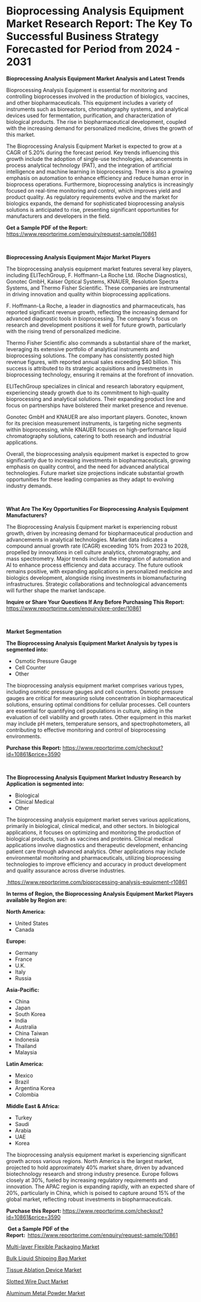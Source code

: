 <p><h1>Bioprocessing Analysis Equipment Market Research Report: The Key To Successful Business Strategy Forecasted for Period from 2024 - 2031</h1></p><p><strong>Bioprocessing Analysis Equipment Market Analysis and Latest Trends</strong></p>
<p><p>Bioprocessing Analysis Equipment is essential for monitoring and controlling bioprocesses involved in the production of biologics, vaccines, and other biopharmaceuticals. This equipment includes a variety of instruments such as bioreactors, chromatography systems, and analytical devices used for fermentation, purification, and characterization of biological products. The rise in biopharmaceutical development, coupled with the increasing demand for personalized medicine, drives the growth of this market.</p><p>The Bioprocessing Analysis Equipment Market is expected to grow at a CAGR of 5.20% during the forecast period. Key trends influencing this growth include the adoption of single-use technologies, advancements in process analytical technology (PAT), and the integration of artificial intelligence and machine learning in bioprocessing. There is also a growing emphasis on automation to enhance efficiency and reduce human error in bioprocess operations. Furthermore, bioprocessing analytics is increasingly focused on real-time monitoring and control, which improves yield and product quality. As regulatory requirements evolve and the market for biologics expands, the demand for sophisticated bioprocessing analysis solutions is anticipated to rise, presenting significant opportunities for manufacturers and developers in the field.</p></p>
<p><strong>Get a Sample PDF of the Report:&nbsp;</strong> <a href="https://www.reportprime.com/enquiry/request-sample/10861">https://www.reportprime.com/enquiry/request-sample/10861</a></p>
<p>&nbsp;</p>
<p><strong>Bioprocessing Analysis Equipment Major Market Players</strong></p>
<p><p>The bioprocessing analysis equipment market features several key players, including ELITechGroup, F. Hoffmann-La Roche Ltd. (Roche Diagnostics), Gonotec GmbH, Kaiser Optical Systems, KNAUER, Resolution Spectra Systems, and Thermo Fisher Scientific. These companies are instrumental in driving innovation and quality within bioprocessing applications.</p><p>F. Hoffmann-La Roche, a leader in diagnostics and pharmaceuticals, has reported significant revenue growth, reflecting the increasing demand for advanced diagnostic tools in bioprocessing. The company's focus on research and development positions it well for future growth, particularly with the rising trend of personalized medicine.</p><p>Thermo Fisher Scientific also commands a substantial share of the market, leveraging its extensive portfolio of analytical instruments and bioprocessing solutions. The company has consistently posted high revenue figures, with reported annual sales exceeding $40 billion. This success is attributed to its strategic acquisitions and investments in bioprocessing technology, ensuring it remains at the forefront of innovation.</p><p>ELITechGroup specializes in clinical and research laboratory equipment, experiencing steady growth due to its commitment to high-quality bioprocessing and analytical solutions. Their expanding product line and focus on partnerships have bolstered their market presence and revenue.</p><p>Gonotec GmbH and KNAUER are also important players. Gonotec, known for its precision measurement instruments, is targeting niche segments within bioprocessing, while KNAUER focuses on high-performance liquid chromatography solutions, catering to both research and industrial applications.</p><p>Overall, the bioprocessing analysis equipment market is expected to grow significantly due to increasing investments in biopharmaceuticals, growing emphasis on quality control, and the need for advanced analytical technologies. Future market size projections indicate substantial growth opportunities for these leading companies as they adapt to evolving industry demands.</p></p>
<p>&nbsp;</p>
<p><strong>What Are The Key Opportunities For Bioprocessing Analysis Equipment Manufacturers?</strong></p>
<p><p>The Bioprocessing Analysis Equipment market is experiencing robust growth, driven by increasing demand for biopharmaceutical production and advancements in analytical technologies. Market data indicates a compound annual growth rate (CAGR) exceeding 10% from 2023 to 2028, propelled by innovations in cell culture analytics, chromatography, and mass spectrometry. Major trends include the integration of automation and AI to enhance process efficiency and data accuracy. The future outlook remains positive, with expanding applications in personalized medicine and biologics development, alongside rising investments in biomanufacturing infrastructures. Strategic collaborations and technological advancements will further shape the market landscape.</p></p>
<p><strong>Inquire or Share Your Questions If Any Before Purchasing This Report:</strong> <a href="https://www.reportprime.com/enquiry/pre-order/10861">https://www.reportprime.com/enquiry/pre-order/10861</a></p>
<p>&nbsp;</p>
<p><strong>Market Segmentation</strong></p>
<p><strong>The Bioprocessing Analysis Equipment Market Analysis by types is segmented into:</strong></p>
<p><ul><li>Osmotic Pressure Gauge</li><li>Cell Counter</li><li>Other</li></ul></p>
<p><p>The bioprocessing analysis equipment market comprises various types, including osmotic pressure gauges and cell counters. Osmotic pressure gauges are critical for measuring solute concentration in biopharmaceutical solutions, ensuring optimal conditions for cellular processes. Cell counters are essential for quantifying cell populations in culture, aiding in the evaluation of cell viability and growth rates. Other equipment in this market may include pH meters, temperature sensors, and spectrophotometers, all contributing to effective monitoring and control of bioprocessing environments.</p></p>
<p><strong>Purchase this Report:&nbsp;</strong><a href="https://www.reportprime.com/checkout?id=10861&price=3590">https://www.reportprime.com/checkout?id=10861&price=3590</a></p>
<p>&nbsp;</p>
<p><strong>The Bioprocessing Analysis Equipment Market Industry Research by Application is segmented into:</strong></p>
<p><ul><li>Biological</li><li>Clinical Medical</li><li>Other</li></ul></p>
<p><p>The bioprocessing analysis equipment market serves various applications, primarily in biological, clinical medical, and other sectors. In biological applications, it focuses on optimizing and monitoring the production of biological products, such as vaccines and proteins. Clinical medical applications involve diagnostics and therapeutic development, enhancing patient care through advanced analytics. Other applications may include environmental monitoring and pharmaceuticals, utilizing bioprocessing technologies to improve efficiency and accuracy in product development and quality assurance across diverse industries.</p></p>
<p><a href="https://www.reportprime.com/bioprocessing-analysis-equipment-r10861">&nbsp;https://www.reportprime.com/bioprocessing-analysis-equipment-r10861</a></p>
<p><strong>In terms of Region, the Bioprocessing Analysis Equipment Market Players available by Region are:</strong></p>
<p>
    <p> <strong> North America: </strong>
        <ul>
            <li>United States</li>
            <li>Canada</li>
        </ul>
        </p> 
    <p> <strong> Europe: </strong>
        <ul>
            <li>Germany</li>
            <li>France</li>
            <li>U.K.</li>
            <li>Italy</li>
            <li>Russia</li>
        </ul>
        </p> 
    <p> <strong> Asia-Pacific: </strong>
        <ul>
            <li>China</li>
            <li>Japan</li>
            <li>South Korea</li>
            <li>India</li>
            <li>Australia</li>
            <li>China Taiwan</li>
            <li>Indonesia</li>
            <li>Thailand</li>
            <li>Malaysia</li>
        </ul>
        </p> 
    <p> <strong> Latin America: </strong>
        <ul>
            <li>Mexico</li>
            <li>Brazil</li>
            <li>Argentina Korea</li>
            <li>Colombia</li>
        </ul>
        </p> 
    <p> <strong> Middle East & Africa: </strong>
        <ul>
            <li>Turkey</li>
            <li>Saudi</li>
            <li>Arabia</li>
            <li>UAE</li>
            <li>Korea</li>
        </ul>
    </p>
    </p>
<p><p>The bioprocessing analysis equipment market is experiencing significant growth across various regions. North America is the largest market, projected to hold approximately 40% market share, driven by advanced biotechnology research and strong industry presence. Europe follows closely at 30%, fueled by increasing regulatory requirements and innovation. The APAC region is expanding rapidly, with an expected share of 20%, particularly in China, which is poised to capture around 15% of the global market, reflecting robust investments in biopharmaceuticals.</p></p>
<p><strong>Purchase this Report: </strong><a href="https://www.reportprime.com/checkout?id=10861&price=3590">https://www.reportprime.com/checkout?id=10861&price=3590</a></p>
<p>&nbsp;<strong>Get a Sample PDF of the Report:&nbsp;&nbsp;</strong><a href="https://www.reportprime.com/enquiry/request-sample/10861">https://www.reportprime.com/enquiry/request-sample/10861</a></p>
<p><strong></strong></p>
<p><p><a href="https://issuu.com/reportprime-2/docs/multi-layer-flexible-packaging-mark_97f25aa0d28abe">Multi-layer Flexible Packaging Market</a></p><p><a href="https://issuu.com/reportprime-2/docs/bulk-liquid-shipping-bag-market-siz_e2dabe8527389d">Bulk Liquid Shipping Bag Market</a></p><p><a href="https://medium.com/@ikeschumm30/the-tissue-ablation-device-market-industry-provides-a-comprehensive-and-current-analysis-of-the-70db1777562e">Tissue Ablation Device Market</a></p><p><a href="https://www.linkedin.com/pulse/emerging-trends-slotted-wire-duct-market-global-outlook-future-9cu3e?trackingId=CrltcpK1RPK8dsYSCN5jVA%3D%3D">Slotted Wire Duct Market</a></p><p><a href="https://www.linkedin.com/pulse/aluminum-metal-powder-market-research-report-forecast-growth-5zf3e?trackingId=XyA18p2KTDOVwZAm%2BeU%2B2Q%3D%3D">Aluminum Metal Powder Market</a></p></p>